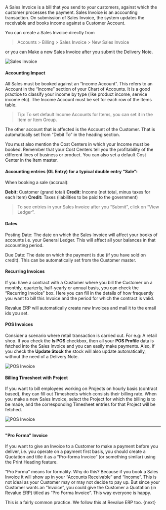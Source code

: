 A Sales Invoice is a bill that you send to your customers, against which the customer processes the payment. Sales Invoice is an accounting transaction. On submission of Sales Invoice,  the system updates the receivable and books income against a Customer Account.

You can create a Sales Invoice directly from

> Accounts > Billing > Sales Invoice > New Sales Invoice

or you can Make a new Sales Invoice after you submit the Delivery Note.

<img class="screenshot" alt="Sales Invoice" src="{{docs_base_url}}/assets/img/accounts/sales-invoice.png">

#### Accounting Impact

All Sales must be booked against an “Income Account”. This refers to an
Account in the “Income” section of your Chart of Accounts. It is a good
practice to classify your income by type (like product income, service income
etc). The Income Account must be set for each row of the Items table.

> Tip: To set default Income Accounts for Items, you can set it in the Item or
Item Group.

The other account that is affected is the Account of the Customer. That is
automatically set from “Debit To” in the heading section.

You must also mention the Cost Centers in which your Income must be booked.
Remember that your Cost Centers tell you the profitability of the different
lines of business or product. You can also set a default Cost Center in the
Item master.

#### Accounting entries (GL Entry) for a typical double entry “Sale”:

When booking a sale (accrual):

**Debit:** Customer (grand total) **Credit:** Income (net total, minus taxes for each Item) **Credit:** Taxes (liabilities to be paid to the government)

> To see entries in your Sales Invoice after you “Submit”, click on “View
Ledger”.

#### Dates

Posting Date: The date on which the Sales Invoice will affect your books of
accounts i.e. your General Ledger. This will affect all your balances in that
accounting period.

Due Date: The date on which the payment is due (if you have sold on credit).
This can be automatically set from the Customer master.

#### Recurring Invoices

If you have a contract with a Customer where you bill the Customer on a
monthly, quarterly, half-yearly or annual basis, you can check the “Recurring
Invoice” box. Here you can fill in the details of how frequently you want to
bill this Invoice and the period for which the contract is valid.

Revalue ERP will automatically create new Invoices and mail it to the email ids
you set.

#### POS Invoices

Consider a scenario where retail transaction is carried out. For e.g: A retail shop.
If you check the **Is POS** checkbox, then all your **POS Profile** data is fetched
into the Sales Invoice and you can easily make payments.
Also, if you check the **Update Stock** the stock will also update automatically,
without the need of a Delivery Note.

<img class="screenshot" alt="POS Invoice" src="{{docs_base_url}}/assets/img/accounts/pos-sales-invoice.png">

#### Billing Timesheet with Project

If you want to bill employees working on Projects on hourly basis (contract based),
they can fill out Timesheets which consists their billing rate. When you make a new
Sales Invoice, select the Project for which the billing is to be made, and the
corresponding Timesheet entries for that Project will be fetched.

<img class="screenshot" alt="POS Invoice" src="{{docs_base_url}}/assets/img/accounts/billing-timesheet-sales-invoice.png">

* * *

#### "Pro Forma" Invoice

If you want to give an Invoice to a Customer to make a payment before you
deliver, i.e. you operate on a payment first basis, you should create a
Quotation and title it as a “Pro-forma Invoice” (or something similar) using
the Print Heading feature.

“Pro Forma” means for formality. Why do this? Because if you book a Sales
Invoice it will show up in your “Accounts Receivable” and “Income”. This is
not ideal as your Customer may or may not decide to pay up. But since your
Customer wants an “Invoice”, you could give the Customer a Quotation (in
Revalue ERP) titled as “Pro Forma Invoice”. This way everyone is happy.

This is a fairly common practice. We follow this at Revalue ERP too.
{next}
